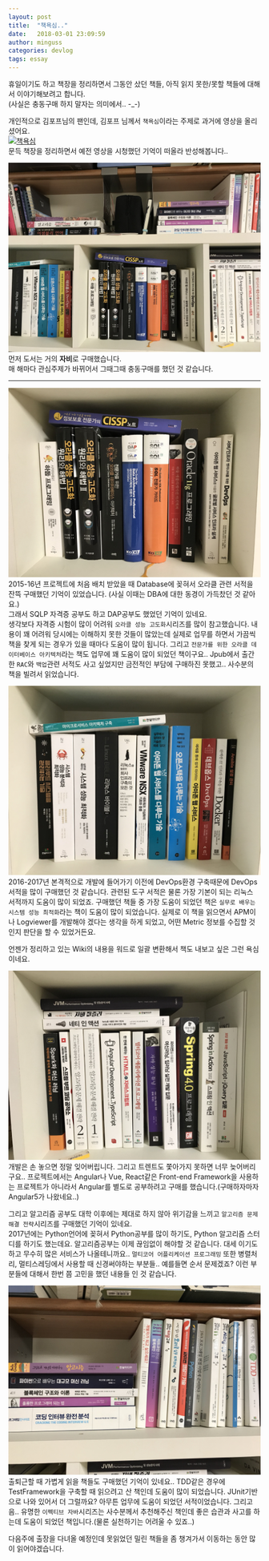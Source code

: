 ```yaml
---
layout: post
title:  "책욕심.."
date:   2018-03-01 23:09:59
author: minguss
categories: devlog
tags: essay
---
```


휴일이기도 하고 책장을 정리하면서 그동안 샀던 책들, 아직 읽지 못한/못할 책들에 대해서 이야기해보려고 합니다.  
(사실은 충동구매 하지 말자는 의미에서.. -_-)  

개인적으로 김포프님의 팬인데, 김포프 님께서 `책욕심`이라는 주제로 과거에 영상을 올리셨어요.  
[![책욕심](http://img.youtube.com/vi/XvRewqjJ3dU/0.jpg)](https://youtu.be/XvRewqjJ3dU)  
문득 책장을 정리하면서 예전 영상을 시청했던 기억이 떠올라 반성해봅니다..  

![books](/assets/img/upload/books/1.jpg)
먼저 도서는 거의 **자비**로 구매했습니다.  
매 해마다 관심주제가 바뀌어서 그때그때 충동구매를 했던 것 같습니다.  

----

![books](/assets/img/upload/books/3.jpg)
2015-16년 프로젝트에 처음 배치 받았을 때 Database에 꽂혀서 오라클 관련 서적을 잔뜩 구매했던 기억이 있었습니다. (사실 이때는 DBA에 대한 동경이 가득찼던 것 같아요.)  
그래서 SQLP 자격증 공부도 하고 DAP공부도 했었던 기억이 있네요.  
생각보다 자격증 시험이 많이 어려워 `오라클 성능 고도화`시리즈를 많이 참고했습니다. 내용이 꽤 어려워 당시에는 이해하지 못한 것들이 많았는데 실제로 업무를 하면서 가끔씩 책을 찾게 되는 경우가 있을 때마다 도움이 많이 됩니다. 그리고 `전문가를 위한 오라클 데이터베이스 아키텍처`라는 책도 업무에 꽤 도움이 많이 되었던 책이구요.. Jpub에서 출간한 `RAC`와 `백업`관련 서적도 사고 싶었지만 금전적인 부담에 구매하진 못했고.. 사수분의 책을 빌려서 읽었습니다.  

![books](/assets/img/upload/books/2.jpg)
2016-2017년 본격적으로 개발에 들어가기 이전에 DevOps환경 구축때문에 DevOps서적을 많이 구매했던 것 같습니다. 관련된 도구 서적은 물론 가장 기본이 되는 리눅스 서적까지 도움이 많이 되었죠. 구매했던 책들 중 가장 도움이 되었던 책은 `실무로 배우는 시스템 성능 최적화`라는 책이 도움이 많이 되었습니다. 실제로 이 책을 읽으면서 APM이나 Logviewer를 개발해야 겠다는 생각을 하게 되었고, 어떤 Metric 정보를 수집할 것인지 판단을 할 수 있었거든요.  

언젠가 정리하고 있는 Wiki의 내용을 워드로 일괄 변환해서 책도 내보고 싶은 그런 욕심이네요.  

![books](/assets/img/upload/books/4.jpg)
개발은 손 놓으면 정말 잊어버립니다. 그리고 트렌트도 쫓아가지 못하면 너무 늦어버리구요.. 프로젝트에서는 Angular나 Vue, React같은 Front-end Framework을 사용하는 프로젝트가 아니라서 Angular를 별도로 공부하려고 구매를 했습니다.(구매하자마자 Angular5가 나왔네요..)

그리고 알고리즘 공부도 대학 이후에는 제대로 하지 않아 위기감을 느끼고 `알고리즘 문제해결 전략`시리즈를 구매했던 기억이 있네요.  
2017년에는 Python언어에 꽂혀서 Python공부를 많이 하기도, Python 알고리즘 스터디를 하기도 했는데요. 알고리즘공부는 이제 끊임없이 해야할 것 같습니다. 대세 이기도 하고 무수히 많은 서비스가 나올테니까요.. `멀티코어 어플리케이션 프로그래밍` 또한 병렬처리, 멀티스레딩에서 사용할 때 신경써야하는 부분들.. 예를들면 순서 문제겠죠? 이런 부분들에 대해서 한번 쯤 고민을 했던 내용들 인 것 같습니다.

![books](/assets/img/upload/books/5.jpg)
출퇴근할 때 가볍게 읽을 책들도 구매했던 기억이 있네요.. TDD같은 경우에 TestFramework을 구축할 때 읽으려고 산 책인데 도움이 많이 되었습니다. JUnit기반으로 나와 있어서 더 그럴까요? 아무튼 업무에 도움이 되었던 서적이었습니다. 그리고 음.. 유명한 `이펙티브 자바`시리즈는 사수분께서 추천해주신 책인데 좋은 습관과 사고를 하는데 도움이 되었던 책입니다.(물론 실천하기는 어려울 수 있죠..)  

다음주에 출장을 다녀올 예정인데 못읽었던 밀린 책들을 좀 챙겨가서 이동하는 동안 많이 읽어야겠습니다.  
